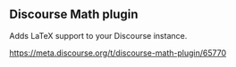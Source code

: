 ## Discourse Math plugin

Adds LaTeX support to your Discourse instance.

https://meta.discourse.org/t/discourse-math-plugin/65770
